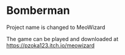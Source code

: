 # Bomberman

Project name is changed to MeoWizard

The game can be played and downloaded at https://pzoka123.itch.io/meowizard
